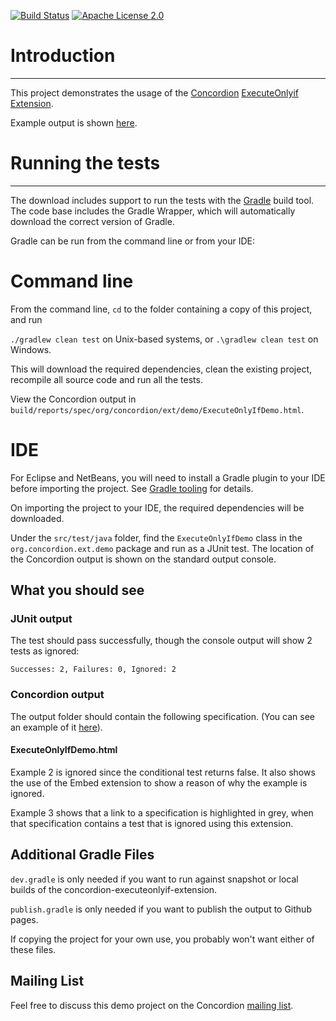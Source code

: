 [![Build Status](https://travis-ci.org/concordion/concordion-executeonlyif-extension-demo.svg?branch=master)](https://travis-ci.org/concordion/concordion-executeonlyif-extension-demo)
[![Apache License 2.0](https://img.shields.io/badge/license-Apache%202.0-blue.svg)](http://www.apache.org/licenses/LICENSE-2.0.html)

# Introduction
------------

This project demonstrates the usage of the [Concordion](https://concordion.org) [ExecuteOnlyif Extension](http://github.com/concordion/concordion-executeonlyif-extension).

Example output is shown [here](http://concordion.github.io/concordion-executeonlyif-extension-demo/spec/org/concordion/ext/demo/ExecuteOnlyIfDemo.html).

    
# Running the tests
---------------------------

The download includes support to run the tests with the [Gradle](http://www.gradle.org/) build tool. The code base includes the Gradle Wrapper, which will automatically download the correct version of Gradle. 

Gradle can be run from the command line or from your IDE:

Command line
============
From the command line, `cd` to the folder containing a copy of this project, and run 

  `./gradlew clean test` on Unix-based systems, or 
  `.\gradlew clean test` on Windows.

This will download the required dependencies, clean the existing project, recompile all source code and run all the tests. 

View the Concordion output in `build/reports/spec/org/concordion/ext/demo/ExecuteOnlyIfDemo.html`.


IDE
===
For Eclipse and NetBeans, you will need to install a Gradle plugin to your IDE before importing the project. See [Gradle tooling](https://www.gradle.org/tooling) for details.

On importing the project to your IDE, the required dependencies will be downloaded.

Under the `src/test/java` folder, find the `ExecuteOnlyIfDemo` class in the `org.concordion.ext.demo` package and run as a JUnit test. The location of the Concordion output is shown on the standard output console.

What you should see
--------------------------------
    
### JUnit output
The test should pass successfully, though the console output will show 2 tests as ignored:

```Successes: 2, Failures: 0, Ignored: 2```

### Concordion output
The output folder should contain the following specification. (You can see an example of it [here](http://concordion.github.io/concordion-executeonlyif-extension-demo/spec/org/concordion/ext/demo/ExecuteOnlyIfDemo.html)).
    
#### ExecuteOnlyIfDemo.html

Example 2 is ignored since the conditional test returns false. It also shows the use of the Embed extension to show a reason of why the example is ignored.

Example 3 shows that a link to a specification is highlighted in grey, when that specification contains a test that is ignored using this extension.

Additional Gradle Files
-----------------------
`dev.gradle` is only needed if you want to run against snapshot or local builds of the concordion-executeonlyif-extension.

`publish.gradle` is only needed if you want to publish the output to Github pages.

If copying the project for your own use, you probably won't want either of these files.

Mailing List
-----------------
Feel free to discuss this demo project on the Concordion [mailing list](https://groups.google.com/d/forum/concordion).
